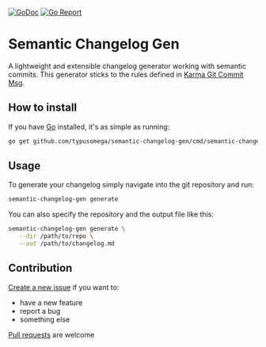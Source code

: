 [![GoDoc](https://godoc.org/github.com/typusomega/semantic-changelog-gen?status.svg)](http://godoc.org/github.com/typusomega/semantic-changelog-gen)
[![Go Report](https://goreportcard.com/badge/github.com/typusomega/semantic-changelog-gen)](https://goreportcard.com/report/github.com/typusomega/semantic-changelog-gen)

# Semantic Changelog Gen

A lightweight and extensible changelog generator working with semantic commits.
This generator sticks to the rules defined in [Karma Git Commit Msg](http://karma-runner.github.io/4.0/dev/git-commit-msg.html).

## How to install
If you have [Go](https://golang.org/) installed, it's as simple as running:

```bash
go get github.com/typusomega/semantic-changelog-gen/cmd/semantic-changelog-gen
```

## Usage

To generate your changelog simply navigate into the git repository and run:

```bash
semantic-changelog-gen generate
```

You can also specify the repository and the output file like this:

```bash
semantic-changelog-gen generate \
   --dir /path/to/repo \
   --out /path/to/changelog.md
```

## Contribution

[Create a new issue](https://github.com/typusomega/semantic-changelog-gen/issues/new) if you want to:
- have a new feature
- report a bug
- something else

[Pull requests](https://github.com/typusomega/semantic-changelog-gen/compare) are welcome
